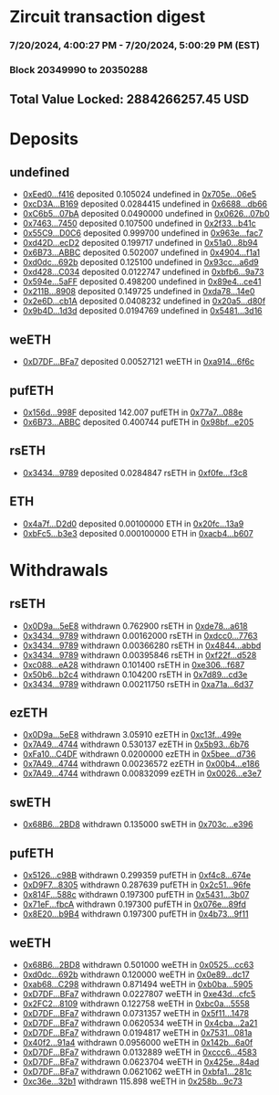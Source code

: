 # Zircuit transaction digest
### 7/20/2024, 4:00:27 PM - 7/20/2024, 5:00:29 PM (EST)
### Block 20349990 to 20350288

## Total Value Locked: 2884266257.45 USD

# Deposits
## undefined
- [0xEed0...f416](https://etherscan.io/address/0xEed093f84BA0CB266260b901C8e940Df5A78f416) deposited 0.105024 undefined in [0x705e...06e5](https://etherscan.io/tx/0xEed093f84BA0CB266260b901C8e940Df5A78f416)
- [0xcD3A...B169](https://etherscan.io/address/0xcD3A73606C36215F09a07370Bf7462020562B169) deposited 0.0284415 undefined in [0x6688...db66](https://etherscan.io/tx/0xcD3A73606C36215F09a07370Bf7462020562B169)
- [0xC6b5...07bA](https://etherscan.io/address/0xC6b58bDbaE042b71C0742Dc73B4f14DF9b1C07bA) deposited 0.0490000 undefined in [0x0626...07b0](https://etherscan.io/tx/0xC6b58bDbaE042b71C0742Dc73B4f14DF9b1C07bA)
- [0x7463...7450](https://etherscan.io/address/0x7463c43CA777901833B9A2ea0f3b68134b547450) deposited 0.107500 undefined in [0x2f33...b41c](https://etherscan.io/tx/0x7463c43CA777901833B9A2ea0f3b68134b547450)
- [0x55C9...D0C6](https://etherscan.io/address/0x55C94752B98deAc4AFC283dc52116179D1C8D0C6) deposited 0.999700 undefined in [0x963e...fac7](https://etherscan.io/tx/0x55C94752B98deAc4AFC283dc52116179D1C8D0C6)
- [0xd42D...ecD2](https://etherscan.io/address/0xd42DF9f8d5da37Bc371EFCbb6BC0072b7532ecD2) deposited 0.199717 undefined in [0x51a0...8b94](https://etherscan.io/tx/0xd42DF9f8d5da37Bc371EFCbb6BC0072b7532ecD2)
- [0x6B73...ABBC](https://etherscan.io/address/0x6B73809a18879D6d0ef400D6D7cFe98ab0fCABBC) deposited 0.502007 undefined in [0x4904...f1a1](https://etherscan.io/tx/0x6B73809a18879D6d0ef400D6D7cFe98ab0fCABBC)
- [0xd0dc...692b](https://etherscan.io/address/0xd0dc05BB8CF59A39032ebA6132Af25d2Eb3d692b) deposited 0.125100 undefined in [0x93cc...a6d9](https://etherscan.io/tx/0xd0dc05BB8CF59A39032ebA6132Af25d2Eb3d692b)
- [0xd428...C034](https://etherscan.io/address/0xd4282ea73fF6f5199765B9583b3c0D368D82C034) deposited 0.0122747 undefined in [0xbfb6...9a73](https://etherscan.io/tx/0xd4282ea73fF6f5199765B9583b3c0D368D82C034)
- [0x594e...5aFF](https://etherscan.io/address/0x594ef95f3d8A579b6e8D6752fe143Ff427a85aFF) deposited 0.498200 undefined in [0x89e4...ce41](https://etherscan.io/tx/0x594ef95f3d8A579b6e8D6752fe143Ff427a85aFF)
- [0x211B...8908](https://etherscan.io/address/0x211BB3c5f57ABc71333bc6c16158789d59F98908) deposited 0.149725 undefined in [0xda78...14e0](https://etherscan.io/tx/0x211BB3c5f57ABc71333bc6c16158789d59F98908)
- [0x2e6D...cb1A](https://etherscan.io/address/0x2e6D020569D034d869db0340767Cb5Ce743dcb1A) deposited 0.0408232 undefined in [0x20a5...d80f](https://etherscan.io/tx/0x2e6D020569D034d869db0340767Cb5Ce743dcb1A)
- [0x9b4D...1d3d](https://etherscan.io/address/0x9b4D0f3953A9eC0fc51613C3c7BAD978c8171d3d) deposited 0.0194769 undefined in [0x5481...3d16](https://etherscan.io/tx/0x9b4D0f3953A9eC0fc51613C3c7BAD978c8171d3d)
## weETH
- [0xD7DF...BFa7](https://etherscan.io/address/0xD7DF7E085214743530afF339aFC420c7c720BFa7) deposited 0.00527121 weETH in [0xa914...6f6c](https://etherscan.io/tx/0xD7DF7E085214743530afF339aFC420c7c720BFa7)
## pufETH
- [0x156d...998F](https://etherscan.io/address/0x156daF376cfbDD938c470a227508B0ba022C998F) deposited 142.007 pufETH in [0x77a7...088e](https://etherscan.io/tx/0x156daF376cfbDD938c470a227508B0ba022C998F)
- [0x6B73...ABBC](https://etherscan.io/address/0x6B73809a18879D6d0ef400D6D7cFe98ab0fCABBC) deposited 0.400744 pufETH in [0x98bf...e205](https://etherscan.io/tx/0x6B73809a18879D6d0ef400D6D7cFe98ab0fCABBC)
## rsETH
- [0x3434...9789](https://etherscan.io/address/0x34349c5569e7B846c3558961552D2202760A9789) deposited 0.0284847 rsETH in [0xf0fe...f3c8](https://etherscan.io/tx/0x34349c5569e7B846c3558961552D2202760A9789)
## ETH
- [0x4a7f...D2d0](https://etherscan.io/address/0x4a7f1Df9b2C3801198AC7c28c93a4273b821D2d0) deposited 0.00100000 ETH in [0x20fc...13a9](https://etherscan.io/tx/0x4a7f1Df9b2C3801198AC7c28c93a4273b821D2d0)
- [0xbFc5...b3e3](https://etherscan.io/address/0xbFc50951AbB47Dc7a8bfcAd2056b5c08c0Cfb3e3) deposited 0.000100000 ETH in [0xacb4...b607](https://etherscan.io/tx/0xbFc50951AbB47Dc7a8bfcAd2056b5c08c0Cfb3e3)
# Withdrawals
## rsETH
- [0x0D9a...5eE8](https://etherscan.io/address/0x0D9aEa03F56B5D1315E361D63137B1262DcC5eE8) withdrawn 0.762900 rsETH in [0xde78...a618](https://etherscan.io/tx/0x0D9aEa03F56B5D1315E361D63137B1262DcC5eE8)
- [0x3434...9789](https://etherscan.io/address/0x34349c5569e7B846c3558961552D2202760A9789) withdrawn 0.00162000 rsETH in [0xdcc0...7763](https://etherscan.io/tx/0x34349c5569e7B846c3558961552D2202760A9789)
- [0x3434...9789](https://etherscan.io/address/0x34349c5569e7B846c3558961552D2202760A9789) withdrawn 0.00366280 rsETH in [0x4844...abbd](https://etherscan.io/tx/0x34349c5569e7B846c3558961552D2202760A9789)
- [0x3434...9789](https://etherscan.io/address/0x34349c5569e7B846c3558961552D2202760A9789) withdrawn 0.00395846 rsETH in [0xf22f...d528](https://etherscan.io/tx/0x34349c5569e7B846c3558961552D2202760A9789)
- [0xc088...eA28](https://etherscan.io/address/0xc0882631627786eEA84a851F66cdd1c0a070eA28) withdrawn 0.101400 rsETH in [0xe306...f687](https://etherscan.io/tx/0xc0882631627786eEA84a851F66cdd1c0a070eA28)
- [0x50b6...b2c4](https://etherscan.io/address/0x50b68702548fd2BFdE1C4c02129CB2cE7067b2c4) withdrawn 0.104200 rsETH in [0x7d89...cd3e](https://etherscan.io/tx/0x50b68702548fd2BFdE1C4c02129CB2cE7067b2c4)
- [0x3434...9789](https://etherscan.io/address/0x34349c5569e7B846c3558961552D2202760A9789) withdrawn 0.00211750 rsETH in [0xa71a...6d37](https://etherscan.io/tx/0x34349c5569e7B846c3558961552D2202760A9789)
## ezETH
- [0x0D9a...5eE8](https://etherscan.io/address/0x0D9aEa03F56B5D1315E361D63137B1262DcC5eE8) withdrawn 3.05910 ezETH in [0xc13f...499e](https://etherscan.io/tx/0x0D9aEa03F56B5D1315E361D63137B1262DcC5eE8)
- [0x7A49...4744](https://etherscan.io/address/0x7A493Be5c2ce014cD049Bf178a1ac0Db1B434744) withdrawn 0.530137 ezETH in [0x5b93...6b76](https://etherscan.io/tx/0x7A493Be5c2ce014cD049Bf178a1ac0Db1B434744)
- [0xFa10...C4DF](https://etherscan.io/address/0xFa1027C4f845C65c979A436154E3fe756B7bC4DF) withdrawn 0.0200000 ezETH in [0x5bee...d736](https://etherscan.io/tx/0xFa1027C4f845C65c979A436154E3fe756B7bC4DF)
- [0x7A49...4744](https://etherscan.io/address/0x7A493Be5c2ce014cD049Bf178a1ac0Db1B434744) withdrawn 0.00236572 ezETH in [0x00b4...e186](https://etherscan.io/tx/0x7A493Be5c2ce014cD049Bf178a1ac0Db1B434744)
- [0x7A49...4744](https://etherscan.io/address/0x7A493Be5c2ce014cD049Bf178a1ac0Db1B434744) withdrawn 0.00832099 ezETH in [0x0026...e3e7](https://etherscan.io/tx/0x7A493Be5c2ce014cD049Bf178a1ac0Db1B434744)
## swETH
- [0x68B6...2BD8](https://etherscan.io/address/0x68B6D29c49C970705B31821C1Eb760D86B822BD8) withdrawn 0.135000 swETH in [0x703c...e396](https://etherscan.io/tx/0x68B6D29c49C970705B31821C1Eb760D86B822BD8)
## pufETH
- [0x5126...c98B](https://etherscan.io/address/0x51262BEdfCf536AbE4B306435D9F8CE49D9ec98B) withdrawn 0.299359 pufETH in [0xf4c8...674e](https://etherscan.io/tx/0x51262BEdfCf536AbE4B306435D9F8CE49D9ec98B)
- [0xD9F7...8305](https://etherscan.io/address/0xD9F763CefF79Bf41Acf63ac23241A6EF4f888305) withdrawn 0.287639 pufETH in [0x2c51...96fe](https://etherscan.io/tx/0xD9F763CefF79Bf41Acf63ac23241A6EF4f888305)
- [0x814F...588c](https://etherscan.io/address/0x814Fd7c482211e916aabBe5378D395233E79588c) withdrawn 0.197300 pufETH in [0x5431...3b07](https://etherscan.io/tx/0x814Fd7c482211e916aabBe5378D395233E79588c)
- [0x71eF...fbcA](https://etherscan.io/address/0x71eFA12Fd2a173eCbeDCEc05206969Cd8AA1fbcA) withdrawn 0.197300 pufETH in [0x076e...89fd](https://etherscan.io/tx/0x71eFA12Fd2a173eCbeDCEc05206969Cd8AA1fbcA)
- [0x8E20...b9B4](https://etherscan.io/address/0x8E2015eF240766aeaF8ed2df02c71201bf7Fb9B4) withdrawn 0.197300 pufETH in [0x4b73...9f11](https://etherscan.io/tx/0x8E2015eF240766aeaF8ed2df02c71201bf7Fb9B4)
## weETH
- [0x68B6...2BD8](https://etherscan.io/address/0x68B6D29c49C970705B31821C1Eb760D86B822BD8) withdrawn 0.501000 weETH in [0x0525...cc63](https://etherscan.io/tx/0x68B6D29c49C970705B31821C1Eb760D86B822BD8)
- [0xd0dc...692b](https://etherscan.io/address/0xd0dc05BB8CF59A39032ebA6132Af25d2Eb3d692b) withdrawn 0.120000 weETH in [0x0e89...dc17](https://etherscan.io/tx/0xd0dc05BB8CF59A39032ebA6132Af25d2Eb3d692b)
- [0xab68...C298](https://etherscan.io/address/0xab68b64D19d0970dac4c753323df4eCA4679C298) withdrawn 0.871494 weETH in [0xb0ba...5905](https://etherscan.io/tx/0xab68b64D19d0970dac4c753323df4eCA4679C298)
- [0xD7DF...BFa7](https://etherscan.io/address/0xD7DF7E085214743530afF339aFC420c7c720BFa7) withdrawn 0.0227807 weETH in [0xe43d...cfc5](https://etherscan.io/tx/0xD7DF7E085214743530afF339aFC420c7c720BFa7)
- [0x2FC2...8109](https://etherscan.io/address/0x2FC26BCD2840fD6F294Bf6621143A5a7A72B8109) withdrawn 0.122758 weETH in [0xbc0a...5558](https://etherscan.io/tx/0x2FC26BCD2840fD6F294Bf6621143A5a7A72B8109)
- [0xD7DF...BFa7](https://etherscan.io/address/0xD7DF7E085214743530afF339aFC420c7c720BFa7) withdrawn 0.0731357 weETH in [0x5f11...1478](https://etherscan.io/tx/0xD7DF7E085214743530afF339aFC420c7c720BFa7)
- [0xD7DF...BFa7](https://etherscan.io/address/0xD7DF7E085214743530afF339aFC420c7c720BFa7) withdrawn 0.0620534 weETH in [0x4cba...2a21](https://etherscan.io/tx/0xD7DF7E085214743530afF339aFC420c7c720BFa7)
- [0xD7DF...BFa7](https://etherscan.io/address/0xD7DF7E085214743530afF339aFC420c7c720BFa7) withdrawn 0.0194817 weETH in [0x7531...081a](https://etherscan.io/tx/0xD7DF7E085214743530afF339aFC420c7c720BFa7)
- [0x40f2...91a4](https://etherscan.io/address/0x40f2321c5eEAF775e4f4F69Ce270213CBfC391a4) withdrawn 0.0956000 weETH in [0x142b...6a0f](https://etherscan.io/tx/0x40f2321c5eEAF775e4f4F69Ce270213CBfC391a4)
- [0xD7DF...BFa7](https://etherscan.io/address/0xD7DF7E085214743530afF339aFC420c7c720BFa7) withdrawn 0.0132889 weETH in [0xccc6...4583](https://etherscan.io/tx/0xD7DF7E085214743530afF339aFC420c7c720BFa7)
- [0xD7DF...BFa7](https://etherscan.io/address/0xD7DF7E085214743530afF339aFC420c7c720BFa7) withdrawn 0.0623704 weETH in [0x425e...84ad](https://etherscan.io/tx/0xD7DF7E085214743530afF339aFC420c7c720BFa7)
- [0xD7DF...BFa7](https://etherscan.io/address/0xD7DF7E085214743530afF339aFC420c7c720BFa7) withdrawn 0.0621062 weETH in [0xbfa1...281c](https://etherscan.io/tx/0xD7DF7E085214743530afF339aFC420c7c720BFa7)
- [0xc36e...32b1](https://etherscan.io/address/0xc36eCf819Fc7D4C3FB7cbf457A4dBf16347832b1) withdrawn 115.898 weETH in [0x258b...9c73](https://etherscan.io/tx/0xc36eCf819Fc7D4C3FB7cbf457A4dBf16347832b1)
